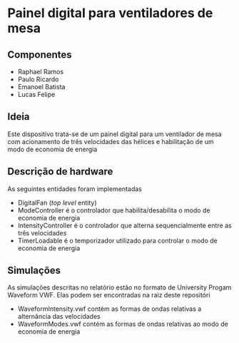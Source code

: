# Painel digital para ventiladores de mesa

## Componentes

- Raphael Ramos
- Paulo Ricardo
- Emanoel Batista
- Lucas Felipe

## Ideia 

Este dispositivo trata-se de um painel digital para um ventilador de mesa com acionamento de três velocidades das hélices e habilitação de um modo de economia de energia

## Descrição de hardware

As seguintes entidades foram implementadas

- DigitalFan (*top level* entity) 
- ModeController é o controlador que habilita/desabilita o modo de economia de energia
- IntensityController é o controlador que alterna sequencialmente entre as três velocidades
- TimerLoadable é o temporizador utilizado para controlar o modo de economia de energia

## Simulações

As simulações descritas no relatório estão no formato de University Progam Waveform VWF. Elas podem ser encontradas na raiz deste repositóri

- WaveformIntensity.vwf contém as formas de ondas relativas a alternância das velocidades
- WaveformModes.vwf contém as formas de ondas relativas ao modo de economia de energia
